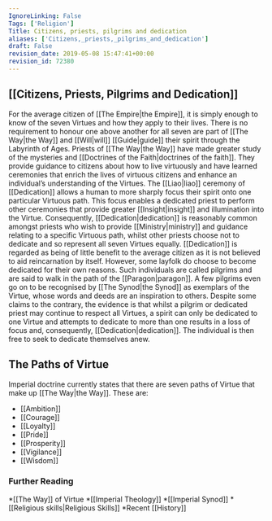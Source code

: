 ```yaml
---
IgnoreLinking: False
Tags: ['Religion']
Title: Citizens, priests, pilgrims and dedication
aliases: ['Citizens,_priests,_pilgrims_and_dedication']
draft: False
revision_date: 2019-05-08 15:47:41+00:00
revision_id: 72380
---
```


## [[Citizens, Priests, Pilgrims and Dedication]]
For the average citizen of [[The Empire|the Empire]], it is simply enough to know of the seven Virtues and how they apply to their lives. There is no requirement to honour one above another for all seven are part of [[The Way|the Way]] and [[Will|will]] [[Guide|guide]] their spirit through the Labyrinth of Ages.
Priests of [[The Way|the Way]] have made greater study of the mysteries and [[Doctrines of the Faith|doctrines of the faith]]. They provide guidance to citizens about how to live virtuously and have learned ceremonies that enrich the lives of virtuous citizens and enhance an individual’s understanding of the Virtues.
The [[Liao|liao]] ceremony of [[Dedication]] allows a human to more sharply focus their spirit onto one particular Virtuous path. This focus enables a dedicated priest to perform other ceremonies that provide greater [[Insight|insight]] and illumination into the Virtue. Consequently, [[Dedication|dedication]] is reasonably common amongst priests who wish to provide [[Ministry|ministry]] and guidance relating to a specific Virtuous path, whilst other priests choose not to dedicate and so represent all seven Virtues equally.
[[Dedication]] is regarded as being of little benefit to the average citizen as it is not believed to aid reincarnation by itself. However, some layfolk do choose to become dedicated for their own reasons. Such individuals are called pilgrims and are said to walk in the path of the [[Paragon|paragon]]. A few pilgrims even go on to be recognised by [[The Synod|the Synod]] as exemplars of the Virtue, whose words and deeds are an inspiration to others.
Despite some claims to the contrary, the evidence is that whilst a pilgrim or dedicated priest may continue to respect all Virtues, a spirit can only be dedicated to one Virtue and attempts to dedicate to more than one results in a loss of focus and, consequently, [[Dedication|dedication]]. The individual is then free to seek to dedicate themselves anew.
## The Paths of Virtue
Imperial doctrine currently states that there are seven paths of Virtue that make up [[The Way|the Way]]. These are:
* [[Ambition]]
* [[Courage]]
* [[Loyalty]]
* [[Pride]]
* [[Prosperity]]
* [[Vigilance]]
* [[Wisdom]]
### Further Reading
*[[The Way]] of Virtue
*[[Imperial Theology]]
*[[Imperial Synod]]
*[[Religious skills|Religious Skills]]
*Recent [[History]]